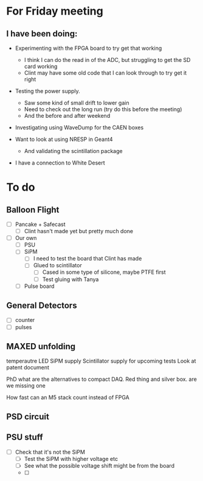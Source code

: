 # For Friday meeting
## I have been doing:
- Experimenting with the FPGA board to try get that working
	- I think I can do the read in of the ADC, but struggling to get the SD card working
	- Clint may have some old code that I can look through to try get it right
- Testing the power supply. 
	- Saw some kind of small drift to lower gain
	- Need to check out the long run (try do this before the meeting)
	- And the before and after weekend 
- Investigating using WaveDump for the CAEN boxes
- Want to look at using NRESP in Geant4
	- And validating the scintillation package

- I have a connection to White Desert

# To do
## Balloon Flight
- [ ] Pancake + Safecast
	- [ ] Clint hasn't made yet but pretty much done
- [ ] Our own
	- [ ] PSU
	- [ ] SiPM
		- [ ] I need to test the board that Clint has made
		- [ ] Glued to scintillator 
			- [ ] Cased in some type of silicone, maybe PTFE first
			- [ ] Test gluing with Tanya
	- [ ] Pulse board

## General Detectors
- [ ] counter
- [ ] pulses

## MAXED unfolding

temperautre
LED
SiPM supply
Scintillator supply for upcoming tests
Look at patent document

PhD what are the alternatives to compact DAQ. Red thing and silver box. are we missing one

How fast can an M5 stack count instead of FPGA

## PSD circuit


## PSU stuff
- [ ] Check that it's not the SiPM
	- [ ] Test the SiPM with higher voltage etc
	- [ ] See what the possible voltage shift might be from the board
	- [ ] 
